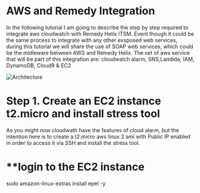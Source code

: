 # AWS and Remedy Integration
In the following tutorial I am going to describe the step by step required to integrate aws cloudwatch with Remedy Helix ITSM. Event though it could be the same process to integrate with any other exsposed web services, during this tutorial we will share the use of SOAP web services, which could be the midleware between AWS and Remedy Helix. The set of aws service that will be part of this integration are: cloudwatch alarm, SNS,Lambda, IAM, DynamoDB, Cloud9 & EC2

![Architecture](https://github.com/leosolano/aws_remedy/blob/main/img/img1.png)

# Step 1. Create an EC2 instance t2.micro and install stress tool 
As you might now cloudwath have the features of cloud alarm, but the intention here is to create a t2.micro aws linux 2 ami with Public IP enabled in order to access it via SSH and install the stress tool. 

# **login to the EC2 instance

sudo amazon-linux-extras install epel -y


